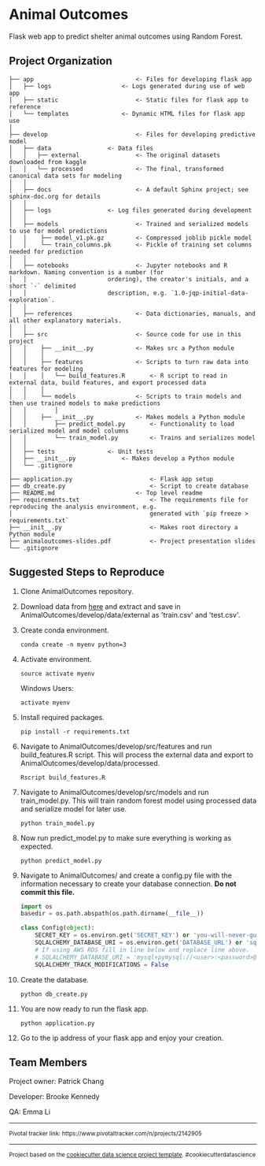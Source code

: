 Animal Outcomes
==============================

Flask web app to predict shelter animal outcomes using Random Forest.

Project Organization
------------
	├── app	                			<- Files for developing flask app
	│   ├── logs					<- Logs generated during use of web app 
	│   ├── static      				<- Static files for flask app to reference
	│   └── templates				<- Dynamic HTML files for flask app use
	│
	├── develop          				<- Files for developing predictive model	
	│	├── data				<- Data files
	│	│   ├── external    			<- The original datasets downloaded from kaggle
	│	│   └── processed   			<- The final, transformed canonical data sets for modeling
	│	│			
	│	├── docs            			<- A default Sphinx project; see sphinx-doc.org for details
	│	│			
	│	├── logs				<- Log files generated during development
	│	│
	│	├── models            	 		<- Trained and serialized models to use for model predictions
	│	│    ├── model_v1.pk.gz			<- Compressed joblib pickle model
	│	│    └── train_columns.pk		<- Pickle of training set columns needed for prediction
	│	│
	│	├── notebooks          			<- Jupyter notebooks and R markdown. Naming convention is a number (for 
	│	│						ordering), the creator's initials, and a short `-` delimited
	│	│						description, e.g. `1.0-jqp-initial-data-exploration`.
	│	│
	│	├── references        	 		<- Data dictionaries, manuals, and all other explanatory materials.
	│	│
	│	├── src                			<- Source code for use in this project
	│	│    ├── __init__.py    		<- Makes src a Python module
	│	│    │ 
	│	│    ├── features      			<- Scripts to turn raw data into features for modeling
	│	│    │   └── build_features.R		<- R script to read in external data, build features, and export processed data
	│	│    │
	│	│    └── models         		<- Scripts to train models and then use trained models to make predictions
	│	│        │   
	│ 	│ 	 ├── __init__.py    		<- Makes models a Python module
	│	│        ├── predict_model.py		<- Functionality to load serialized model and model columns
	│	│        └── train_model.py     	<- Trains and serializes model
	│	│ 
	│ 	├── tests				<- Unit tests
	│ 	├── __init__.py    			<- Makes develop a Python module
	│	└── .gitignore	
	│
	├── application.py              		<- Flask app setup       
	├── db_create.py             			<- Script to create database 
	├── README.md              			<- Top level readme
	├── requirements.txt            		<- The requirements file for reproducing the analysis environment, e.g.
	│	                      	   			generated with `pip freeze > requirements.txt`
	├── __init__.py              			<- Makes root directory a Python module
	├── animaloutcomes-slides.pdf			<- Project presentation slides
	└── .gitignore					
	
Suggested Steps	to Reproduce	
--------

1. Clone AnimalOutcomes repository.

2. Download data from [here](https://www.kaggle.com/c/shelter-animal-outcomes/data) and extract and save in AnimalOutcomes/develop/data/external as 'train.csv' and 'test.csv'.

3. Create conda environment. 

    `conda create -n myenv python=3`
    
4. Activate environment.

    `source activate myenv`
	
   Windows Users:

    `activate myenv`

5. Install required packages. 

    `pip install -r requirements.txt`

6. Navigate to AnimalOutcomes/develop/src/features and run build_features.R script. This will process the external data and export to AnimalOutcomes/develop/data/processed.

	`Rscript build_features.R`
	
7. Navigate to AnimalOutcomes/develop/src/models and run train_model.py. This will train random forest model using processed data and serialize model for later use.

	`python train_model.py`
	
8. Now run predict_model.py to make sure everything is working as expected.

	`python predict_model.py`
	
9. Navigate to AnimalOutcomes/ and create a config.py file with the information necessary to create your database connection. **Do not commit this file.** 
     
    ```python
	import os
	basedir = os.path.abspath(os.path.dirname(__file__))

	class Config(object):
		SECRET_KEY = os.environ.get('SECRET_KEY') or 'you-will-never-guess'
		SQLALCHEMY_DATABASE_URI = os.environ.get('DATABASE_URL') or 'sqlite:///' + os.path.join(basedir, 'app.db')
		# If using AWS RDS fill in line below and replace line above.
		# SQLALCHEMY_DATABASE_URI = 'mysql+pymysql://<user>:<password>@<endpoint>/<database name>'
		SQLALCHEMY_TRACK_MODIFICATIONS = False
    ``` 
10. Create the database.

	`python db_create.py`
	
11. You are now ready to run the flask app.

	`python application.py`
	
12. Go to the ip address of your flask app and enjoy your creation.

Team Members
--------

<p>Project owner: Patrick Chang</p>
<p>Developer: Brooke Kennedy</p>
<p>QA: Emma Li</p>

--------

<p><small>Pivotal tracker link: https://www.pivotaltracker.com/n/projects/2142905</small></p>

--------

<p><small>Project based on the <a target="_blank" href="https://drivendata.github.io/cookiecutter-data-science/">cookiecutter data science project template</a>. #cookiecutterdatascience</small></p>
